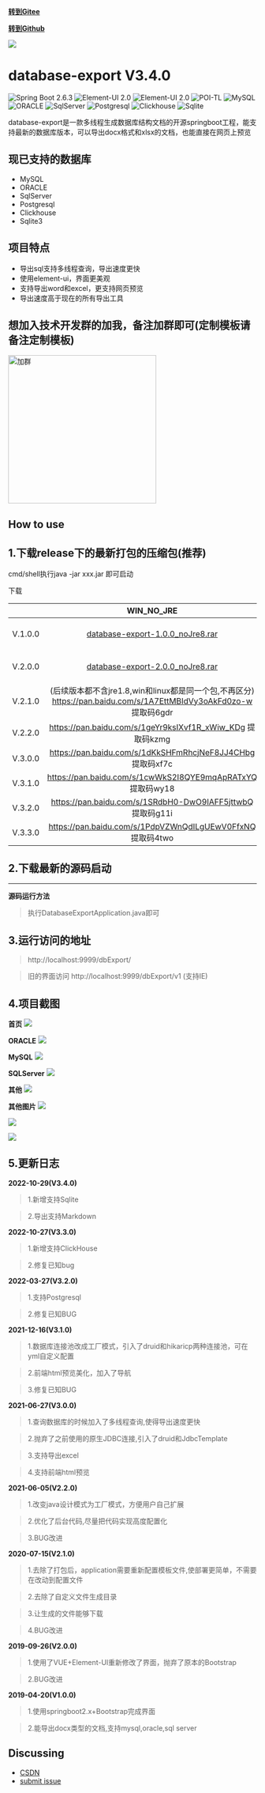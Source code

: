 **[转到Gitee](https://gitee.com/pomz/database-export)**

**[转到Github](https://github.com/PomZWJ/database-export)**

![](https://img-blog.csdnimg.cn/2021062719254559.png#pic_center)

**database-export V3.4.0**
=========================

![Spring Boot 2.6.3](https://img.shields.io/badge/Spring%20Boot-2.6.3-brightgreen.svg)
![Element-UI 2.0](https://img.shields.io/badge/ElementUI-2.0-green.svg)
![Element-UI 2.0](https://img.shields.io/badge/ElementUI-2.0-green.svg)
![POI-TL](https://img.shields.io/badge/POITL-1.12-brightgreen.svg)
![MySQL](https://img.shields.io/badge/MySQL-8-blue.svg)
![ORACLE](https://img.shields.io/badge/ORACLE-11g-red.svg)
![SqlServer](https://img.shields.io/badge/SqlServer-2008-red.svg)
![Postgresql](https://img.shields.io/badge/Postgresql-14-blue.svg)
![Clickhouse](https://img.shields.io/badge/Clickhouse-22-yellow.svg)
![Sqlite](https://img.shields.io/badge/sqlite-3-blue.svg)

database-export是一款多线程生成数据库结构文档的开源springboot工程，能支持最新的数据库版本，可以导出docx格式和xlsx的文档，也能直接在网页上预览


现已支持的数据库
------------
* MySQL
* ORACLE
* SqlServer
* Postgresql
* Clickhouse
* Sqlite3


项目特点
------------

* 导出sql支持多线程查询，导出速度更快
* 使用element-ui，界面更美观
* 支持导出word和excel，更支持网页预览
* 导出速度高于现在的所有导出工具

想加入技术开发群的加我，备注加群即可(定制模板请备注定制模板)
----------

<img alt="加群" src="https://github.com/PomZWJ/database-export/blob/master/src/main/resources/static/assetss/images/v2/mywxqr.png?raw=true" width="300" height="300"/>


How to use
------------




## 1.下载release下的最新打包的压缩包(推荐)


cmd/shell执行java -jar xxx.jar 即可启动

下载

|         |     WIN_NO_JRE                    |  WIN_WITH_JRE                           
|---------|     :-----:                       |     :----:                              |
| V.1.0.0 | [database-export-1.0.0_noJre8.rar](https://github.com/PomZWJ/database-export/releases/download/1.0.0/database-export-1.0.0_noJre8.rar)  |   [database-export-1.0.0_withJre8.rar](https://github.com/PomZWJ/database-export/releases/download/1.0.0/database-export-1.0.0_withJre8.rar)    |
| V.2.0.0 | [database-export-2.0.0_noJre8.rar](https://github.com/PomZWJ/database-export/releases/download/2.0.0/database-export-2.0.0_noJre8.rar)      |   [database-export-2.0.0_withJre8.rar](https://github.com/PomZWJ/database-export/releases/download/2.0.0/database-export-2.0.0_withJre8.rar)    |
| V.2.1.0 | (后续版本都不含jre1.8,win和linux都是同一个包,不再区分)  https://pan.baidu.com/s/1A7EttMBIdVy3oAkFd0zo-w  提取码6gdr |
| V.2.2.0 | https://pan.baidu.com/s/1geYr9ksIXvf1R_xWiw_KDg  提取码kzmg |
| V.3.0.0 | https://pan.baidu.com/s/1dKkSHFmRhcjNeF8JJ4CHbg  提取码xf7c |
| V.3.1.0 | https://pan.baidu.com/s/1cwWkS2I8QYE9mqApRATxYQ  提取码wy18 |
| V.3.2.0 | https://pan.baidu.com/s/1SRdbH0-DwO9IAFF5jttwbQ  提取码g11i |
| V.3.3.0 | https://pan.baidu.com/s/1PdpVZWnQdILgUEwV0FfxNQ  提取码4two |


## 2.下载最新的源码启动

------------

**源码运行方法**
>执行DatabaseExportApplication.java即可





## 3.运行访问的地址


> http://localhost:9999/dbExport/

> 旧的界面访问 http://localhost:9999/dbExport/v1
> (支持IE)



## 4.项目截图

**首页**
![](https://img-blog.csdnimg.cn/73b2f2a8c7484bcca3b596d307240ca5.png?x-oss-process=image/watermark,type_d3F5LXplbmhlaQ,shadow_50,text_Q1NETiBA5oOK5Ye65bCY,size_20,color_FFFFFF,t_70,g_se,x_16)

**ORACLE**
![](https://img-blog.csdnimg.cn/8a2df0c45c994b6b93926f1c39c1b7df.png?x-oss-process=image/watermark,type_d3F5LXplbmhlaQ,shadow_50,text_Q1NETiBA5oOK5Ye65bCY,size_20,color_FFFFFF,t_70,g_se,x_16)

**MySQL**
![](https://img-blog.csdnimg.cn/f285524f4ef749e4a8a6dc495d698a09.png?x-oss-process=image/watermark,type_d3F5LXplbmhlaQ,shadow_50,text_Q1NETiBA5oOK5Ye65bCY,size_20,color_FFFFFF,t_70,g_se,x_16)

**SQLServer**
![](https://img-blog.csdnimg.cn/83bb44a0563d40a19976121e9e5e5240.png?x-oss-process=image/watermark,type_d3F5LXplbmhlaQ,shadow_50,text_Q1NETiBA5oOK5Ye65bCY,size_20,color_FFFFFF,t_70,g_se,x_16)

**其他**
![](https://img-blog.csdnimg.cn/509f9ed6bb8b4fc4b61f06bb8b47340e.png#pic_center)


**其他图片**
![](https://img-blog.csdnimg.cn/2021062719315467.png?x-oss-process=image/watermark,type_ZmFuZ3poZW5naGVpdGk,shadow_10,text_aHR0cHM6Ly9ibG9nLmNzZG4ubmV0L2h1YW5ndXRhMTE3OA==,size_16,color_FFFFFF,t_70#pic_center)

![](https://img-blog.csdnimg.cn/202106271932216.png?x-oss-process=image/watermark,type_ZmFuZ3poZW5naGVpdGk,shadow_10,text_aHR0cHM6Ly9ibG9nLmNzZG4ubmV0L2h1YW5ndXRhMTE3OA==,size_16,color_FFFFFF,t_70#pic_center)

![](https://img-blog.csdnimg.cn/20210627193227925.png?x-oss-process=image/watermark,type_ZmFuZ3poZW5naGVpdGk,shadow_10,text_aHR0cHM6Ly9ibG9nLmNzZG4ubmV0L2h1YW5ndXRhMTE3OA==,size_16,color_FFFFFF,t_70#pic_center)

## 5.更新日志

**2022-10-29(V3.4.0)**

>1.新增支持Sqlite

>2.导出支持Markdown

**2022-10-27(V3.3.0)**

>1.新增支持ClickHouse

>2.修复已知bug

**2022-03-27(V3.2.0)**

>1.支持Postgresql

>2.修复已知BUG



**2021-12-16(V3.1.0)**

>1.数据库连接池改成工厂模式，引入了druid和hikaricp两种连接池，可在yml自定义配置

>2.前端html预览美化，加入了导航

>3.修复已知BUG


**2021-06-27(V3.0.0)**

>1.查询数据库的时候加入了多线程查询,使得导出速度更快

>2.抛弃了之前使用的原生JDBC连接,引入了druid和JdbcTemplate

>3.支持导出excel

>4.支持前端html预览

**2021-06-05(V2.2.0)**

>1.改变java设计模式为工厂模式，方便用户自己扩展

>2.优化了后台代码,尽量把代码实现高度配置化

>3.BUG改进

**2020-07-15(V2.1.0)**

>1.去除了打包后，application需要重新配置模板文件,使部署更简单，不需要在改动到配置文件

>2.去除了自定义文件生成目录

>3.让生成的文件能够下载

>4.BUG改进

**2019-09-26(V2.0.0)**

>1.使用了VUE+Element-UI重新修改了界面，抛弃了原本的Bootstrap

>2.BUG改进

**2019-04-20(V1.0.0)**

>1.使用springboot2.x+Bootstrap完成界面

>2.能导出docx类型的文档,支持mysql,oracle,sql server

Discussing
----------
- [CSDN](https://blog.csdn.net/huanguta1178/article/details/83690318)
- [submit issue](https://github.com/PomZWJ/database-export/issues/new)

